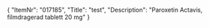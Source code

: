 {
  "ItemNr": "017185",
  "Title": "test",
  "Description": "Paroxetin Actavis, filmdragerad tablett 20 mg"
}